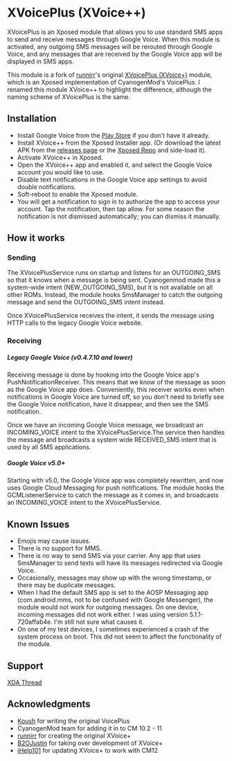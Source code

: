 # XVoicePlus (XVoice++)
XVoicePlus is an Xposed module that allows you to use standard SMS apps to send and receive messages through Google Voice. When this module is activated, any outgoing SMS messages will be rerouted through Google Voice, and any messages that are received by the Google Voice app will be displayed in SMS apps.

This module is a fork of [runnirr](https://github.com/runnirr)'s original [XVoicePlus (XVoice+)](https://github.com/runnirr/XVoicePlus) module, which is an Xposed implementation of CyanogenMod's VoicePlus. I renamed this module XVoice++ to highlight the difference, although the naming scheme of XVoicePlus is the same.

## Installation
* Install Google Voice from the [Play Store](https://play.google.com/store/apps/details?id=com.google.android.apps.googlevoice) if you don't have it already.
* Install XVoice++ from the Xposed Installer app. (Or download the latest APK from the [releases page](/releases/latest) or the [Xposed Repo](http://repo.xposed.info/module/io.behindthemath.xvoiceplus) and side-load it).
* Activate XVoice++ in Xposed.
* Open the XVoice++ app and enabled it, and select the Google Voice account you would like to use.
* Disable text notifications in the Google Voice app settings to avoid double notifications.
* Soft-reboot to enable the Xposed module.
* You will get a notification to sign in to authorize the app to access your account. Tap the notification, then tap allow. For some reason the notification is not dismissed automatically; you can dismiss it manually.

## How it works
### Sending
The XVoicePlusService runs on startup and listens for an OUTGOING_SMS so that it knows when a message is being sent. Cyanogenmod made this a system-wide intent (NEW_OUTGOING_SMS), but it is not available on all other ROMs. Instead, the module hooks SmsManager to catch the outgoing message and send the OUTGOING_SMS intent instead.

Once XVoicePlusService receives the intent, it sends the message using HTTP calls to the legacy Google Voice website.

### Receiving
##### Legacy Google Voice (v0.4.7.10 and lower)
Receiving message is done by hooking into the Google Voice app's PushNotificationReceiver. This means that we know of the message as soon as the Google Voice app does. Conveniently, this receiver works even when notifications in Google Voice are turned off, so you don't need to briefly see the Google Voice notification, have it disappear, and then see the SMS notification.

Once we have an incoming Google Voice message, we broadcast an INCOMING_VOICE intent to the XVoicePlusService.The service then handles the message and broadcasts a system wide RECEIVED_SMS intent that is used by all SMS applications.

##### Google Voice v5.0+
Starting with v5.0, the Google Voice app was completely rewritten, and now uses Google Cloud Messaging for push notifications. The module hooks the GCMListenerService to catch the message as it comes in, and broadcasts an INCOMING_VOICE intent to the XVoicePlusService.

## Known Issues
* Emojis may cause issues.
* There is no support for MMS.
* There is no way to send SMS via your carrier. Any app that uses SmsManager to send texts will have its messages redirected via Google Voice.
* Occasionally, messages may show up with the wrong timestamp, or there may be duplicate messages.
* When I had the default SMS app is set to the AOSP Messaging app (com.android.mms, not to be confused with Google Messenger), the module would not work for outgoing messages. On one device, incoming messages did not work either. I was using version 5.1.1-720affab4e. I'm still not sure what causes it.
* On one of my test devices, I sometimes experienced a crash of the system process on boot. This did not seem to affect the functionality of the module.


## Support
[XDA Thread](https://forum.xda-developers.com/xposed/modules/app-xvoice-google-voice-sms-apps-t3556861)

## Acknowledgments
* [Koush](https://github.com/koush) for writing the original VoicePlus
* CyanogenMod team for adding it in to CM 10.2 - 11
* [runnirr](https://github.com/runnirr) for creating the original XVoice+
* [B2OJustin](https://github.com/Justin42) for taking over development of XVoice+
* [iHelp101](https://github.com/iHelp101) for updating XVoice+ to work with CM12
